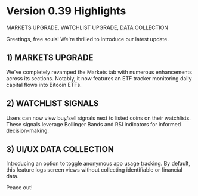# Version 0.39 Highlights

MARKETS UPGRADE, WATCHLIST UPGRADE, DATA COLLECTION

Greetings, free souls! We're thrilled to introduce our latest update.

## 1) MARKETS UPGRADE

We've completely revamped the Markets tab with numerous enhancements across its sections. Notably, it now features an ETF tracker monitoring daily capital flows into Bitcoin ETFs.

## 2) WATCHLIST SIGNALS

Users can now view buy/sell signals next to listed coins on their watchlists. These signals leverage Bollinger Bands and RSI indicators for informed decision-making.

## 3) UI/UX DATA COLLECTION

Introducing an option to toggle anonymous app usage tracking. By default, this feature logs screen views without collecting identifiable or financial data.

Peace out!
